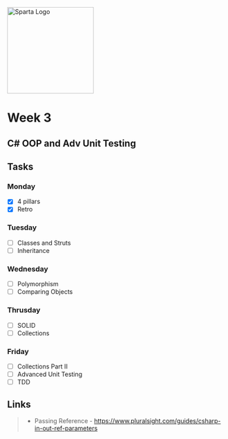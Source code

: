 <img src="https://boolerang.co.uk/wp-content/uploads/job-manager-uploads/company_logo/2018/04/SG-Logo-Black.png" alt="Sparta Logo" width="200"/>

# Week 3

## C# OOP and Adv Unit Testing

## Tasks

### Monday
- [x] 4 pillars
- [x] Retro

### Tuesday
- [ ] Classes and Struts
- [ ] Inheritance

### Wednesday
- [ ] Polymorphism
- [ ] Comparing Objects

### Thrusday
- [ ] SOLID
- [ ] Collections

### Friday
- [ ] Collections Part II
- [ ] Advanced Unit Testing
- [ ] TDD

## Links

>- Passing Reference - https://www.pluralsight.com/guides/csharp-in-out-ref-parameters
